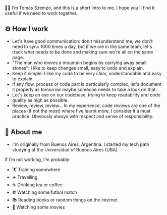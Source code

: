 👋🏽 I’m Tomas Szemzo, and this is a short intro to me. I hope you’ll find it useful if we need to work together.

## ⚙️ How I work

- Let's have good communication: don't misunderstand me, we don't need to sync 1000 times a day, but if we are in the same team, let's track what needs to be done and making sure we're all on the same page.
- "The man who moves a mountain begins by carrying away small stones": I like to keep changes small, easy to undo and explain.
- Keep it simple: I like my code to be very clear, understandable and easy to explain.
- If any flow, process or code part is particularly complex, let's document it properly as tomorrow maybe someone needs to take a look on that.
- Let's keep an eye on our codebase, trying to keep readability and code quality as high as possible.
- Review, review, review... In my experience, code reviews are one of the places (if not the most) where I've learnt more, I consider it a must practice. Obviously always with respect and sense of responsibility.

## 💫 About me

* I'm originally from Buenos Aires, Argentina. I started my tech path studying at the Universidad of Buenos Aires (UBA).

If I’m not working, I’m probably:
- 🏋️ Training somewhere
- ✈️ Travelling
- ☕ Drinking tea or coffee
- ⚽ Watching some futbol match
- 📚 Reading books or random things on the internet
- 🎥 Watching some movies
